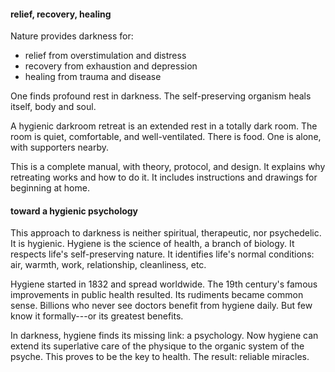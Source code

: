 <!--header-->

#### relief, recovery, healing

Nature provides darkness for:

- relief from overstimulation and distress
- recovery from exhaustion and depression
- healing from trauma and disease

One finds profound rest in darkness. The self-preserving organism heals itself, body and soul.

A hygienic darkroom retreat is an extended rest in a totally dark room. The room is quiet, comfortable, and well-ventilated. There is food. One is alone, with supporters nearby. 

This is a complete manual, with theory, protocol, and design. It explains why retreating works and how to do it. It includes instructions and drawings for beginning at home.

#### toward a hygienic psychology

This approach to darkness is neither spiritual, therapeutic, nor psychedelic. It is hygienic. Hygiene is the science of health, a branch of biology. It respects life's self-preserving nature. It identifies life's normal conditions: air, warmth, work, relationship, cleanliness, etc.

Hygiene started in 1832 and spread worldwide. The 19th century's famous improvements in public health resulted. Its rudiments became common sense. Billions who never see doctors benefit from hygiene daily. But few know it formally---or its greatest benefits.

In darkness, hygiene finds its missing link: a psychology. Now hygiene can extend its superlative care of the physique to the organic system of the psyche. This proves to be the key to health. The result: reliable miracles.
